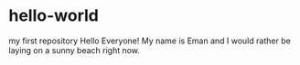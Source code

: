 # hello-world
my first repository
Hello Everyone!
My name is Eman and I would rather be laying on a sunny beach right now.
